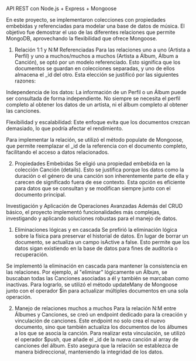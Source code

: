 API REST con Node.js + Express + Mongoose

En este proyecto, se implementaron colecciones con propiedades embebidas y referenciadas para modelar una base de datos de música. El objetivo fue demostrar el uso de las diferentes relaciones que permite MongoDB, aprovechando la flexibilidad que ofrece Mongoose.

1. Relación 1:1 y N:M Referenciadas
Para las relaciones uno a uno (Artista a Perfil) y uno a muchos/muchos a muchos (Artista a Álbum, Álbum a Canción), se optó por un modelo referenciado. Esto significa que los documentos se guardan en colecciones separadas, y uno de ellos almacena el _id del otro. Esta elección se justificó por las siguientes razones:

Independencia de los datos: La información de un Perfil o un Álbum puede ser consultada de forma independiente. No siempre se necesita el perfil completo al obtener los datos de un artista, ni el álbum completo al obtener las canciones.

Flexibilidad y escalabilidad: Este enfoque evita que los documentos crezcan demasiado, lo que podría afectar el rendimiento.

Para implementar la relación, se utilizó el método populate de Mongoose, que permite reemplazar el _id de la referencia con el documento completo, facilitando el acceso a datos relacionados.

2. Propiedades Embebidas
Se eligió una propiedad embebida en la colección Canción (details). Esto se justifica porque los datos como la duración o el género de una canción son inherentemente parte de ella y carecen de significado fuera de ese contexto. Esta opción es eficiente para datos que se consultan y se modifican siempre junto con el documento principal.

Investigación y Aplicación de Operaciones Avanzadas
Además del CRUD básico, el proyecto implementó funcionalidades más complejas, investigando y aplicando soluciones robustas para el manejo de datos.

1. Eliminaciones lógicas y en cascada
Se prefirió la eliminación lógica sobre la física para preservar el historial de datos. En lugar de borrar un documento, se actualiza un campo isActive a false. Esto permite que los datos sigan existiendo en la base de datos para fines de auditoría o recuperación.

Se implementó la eliminación en cascada para mantener la consistencia en las relaciones. Por ejemplo, al "eliminar" lógicamente un Álbum, se buscaban todas las Canciones asociadas a él y también se marcaban como inactivas. Para lograrlo, se utilizó el método updateMany de Mongoose junto con el operador $in para actualizar múltiples documentos en una sola operación.

2. Manejo de relaciones muchos a muchos
Para la relación N:M entre Álbumes y Canciones, se creó un endpoint dedicado para la creación y vinculación de canciones. Este endpoint no solo crea el nuevo documento, sino que también actualiza los documentos de los álbumes a los que se asocia la canción. Para realizar esta vinculación, se utilizó el operador $push, que añade el _id de la nueva canción al array de canciones del álbum. Esto asegura que la relación se establezca de manera bidireccional, manteniendo la integridad de los datos.